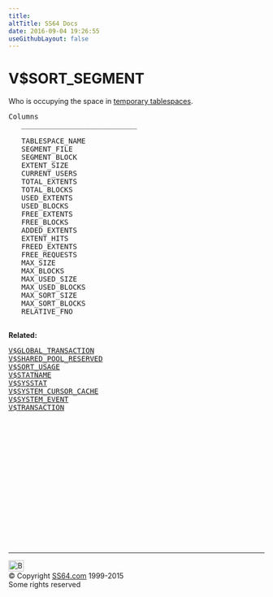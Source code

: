 ```yaml
---
title:
altTitle: SS64 Docs
date: 2016-09-04 19:26:55
useGithubLayout: false
---
```

<!-- #BeginLibraryItem "/Library/head_orav.lbi" --><!-- #EndLibraryItem --><h1>V$SORT_SEGMENT </h1>  
 <p> Who is occupying the space in <a href="../ora/temp_tspace_c.html">temporary tablespaces</a>. </p> 
 
<pre>Columns
   ___________________________
 
   TABLESPACE_NAME
   SEGMENT_FILE
   SEGMENT_BLOCK
   EXTENT_SIZE
   CURRENT_USERS
   TOTAL_EXTENTS
   TOTAL_BLOCKS
   USED_EXTENTS
   USED_BLOCKS
   FREE_EXTENTS
   FREE_BLOCKS
   ADDED_EXTENTS
   EXTENT_HITS
   FREED_EXTENTS
   FREE_REQUESTS
   MAX_SIZE
   MAX_BLOCKS
   MAX_USED_SIZE
   MAX_USED_BLOCKS
   MAX_SORT_SIZE
   MAX_SORT_BLOCKS
   RELATIVE_FNO

</pre>
<p><b>Related:</b></p><pre><a href="V$GLOBAL_TRANSACTION.html">V$GLOBAL_TRANSACTION</a> 
<a href="V$SHARED_POOL_RESERVED.html">V$SHARED_POOL_RESERVED</a> 
<a href="V$SORT_USAGE.html">V$SORT_USAGE</a> 
<a href="V$STATNAME.html">V$STATNAME</a> 
<a href="V$SYSSTAT.html">V$SYSSTAT</a> 
<a href="V$SYSTEM_CURSOR_CACHE.html">V$SYSTEM_CURSOR_CACHE</a> 
<a href="V$SYSTEM_EVENT.html">V$SYSTEM_EVENT</a> 
<a href="V$TRANSACTION.html">V$TRANSACTION</a> </pre><!-- #BeginLibraryItem "/Library/foot_orad.lbi" --><p>
<!-- oracle-footer -->
<ins class="adsbygoogle" style="display:inline-block;width:300px;height:250px" data-ad-client="ca-pub-6140977852749469" data-ad-slot="4275490898"></ins>
<script>
(adsbygoogle = window.adsbygoogle || []).push({});
</script></p>
<hr>
<div id="bl" class="footer"><a href="V$SORT_SEGMENT.html#"><img src="../images/top.png" width="30" height="22" alt="Back to the Top"></a></div>
<div id="br" class="footer, tagline">© Copyright <a href="http://ss64.com/">SS64.com</a> 1999-2015<br>
Some rights reserved</div>
<!-- #EndLibraryItem -->

